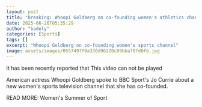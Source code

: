 ```yaml
---
layout: post
title: "Breaking: Whoopi Goldberg on co-founding women's athletics channel"
date: 2025-06-26T05:35:29
author: "badely"
categories: [Sports]
tags: []
excerpt: "Whoopi Goldberg on co-founding women's sports channel"
image: assets/images/0557497f9a330d96220c89bba78fd0fb.jpg
---
```


It has been recently reported that This video can not be played

American actress Whoopi Goldberg spoke to BBC Sport's Jo Currie about a new women's sports television channel that she has co-founded. 

READ MORE: Women's Summer of Sport

